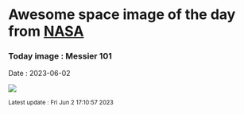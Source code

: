 
# Awesome space image of the day from [NASA](https://api.nasa.gov/)

### Today image : Messier 101
Date : 2023-06-02

![](https://apod.nasa.gov/apod/image/2306/M101_hst1280.jpg)

<small>Latest update : Fri Jun  2 17:10:57 2023</small>
        